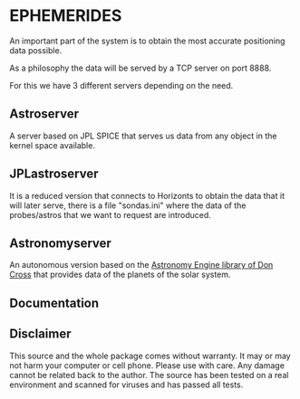 # EPHEMERIDES
An important part of the system is to obtain the most accurate positioning data possible.

As a philosophy the data will be served by a TCP server on port 8888.

For this we have 3 different servers depending on the need.

## Astroserver

A server based on JPL SPICE that serves us data from any object in the kernel space available.

## JPLastroserver

It is a reduced version that connects to Horizonts to obtain the data that it will later serve, there is a file "sondas.ini" where the data of the probes/astros that we want to request are introduced.

## Astronomyserver
An autonomous version based on the [Astronomy Engine library of Don Cross](https://github.com/cosinekitty/astronomy) that provides data of the planets of the solar system.

## Documentation

## Disclaimer
This source and the whole package comes without warranty. It may or may not harm your computer or cell phone. Please use with care. Any damage cannot be related back to the author. The source has been tested on a real environment and scanned for viruses and has passed all tests.

